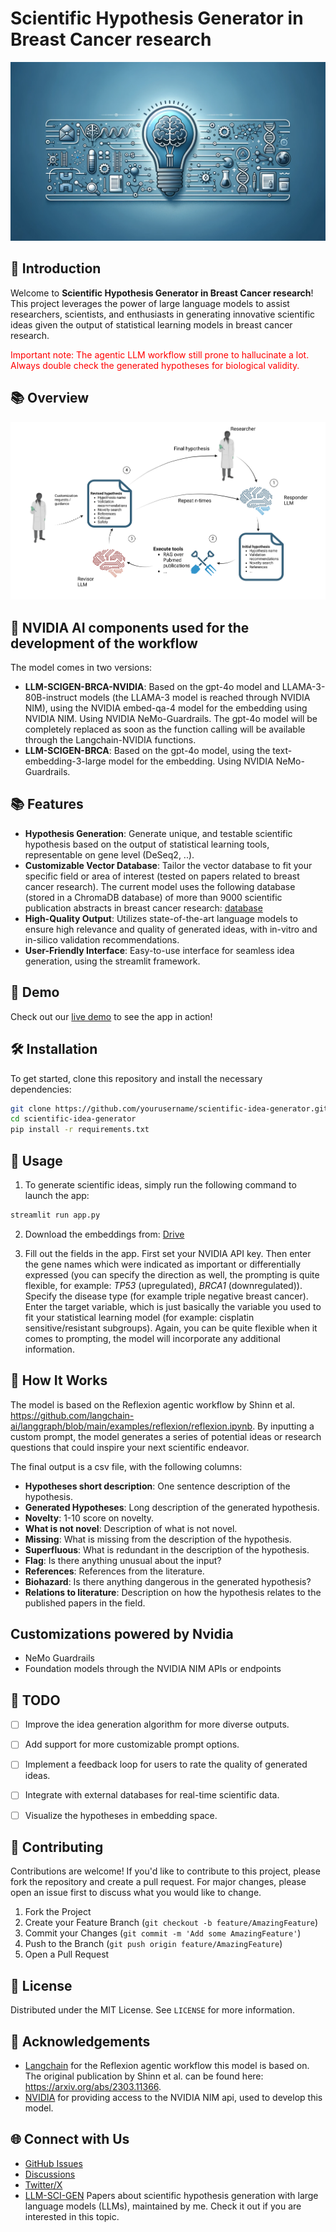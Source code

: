 # Scientific Hypothesis Generator in Breast Cancer research

![Project Banner](banner.png) 
## 🚀 Introduction

Welcome to **Scientific Hypothesis Generator in Breast Cancer research**! This project leverages the power of large language models to assist researchers, scientists, and enthusiasts in generating innovative scientific ideas given the output of statistical learning models in breast cancer research.

<p style="color:red;">Important note: The agentic LLM workflow still prone to hallucinate a lot. Always double check the generated hypotheses for biological validity. </p>

## 📚 Overview

![Project Banner](reflexion_v1_nvidia.png) 

## 🚀 NVIDIA AI components used for the development of the workflow

The model comes in two versions:

- **LLM-SCIGEN-BRCA-NVIDIA**: Based on the gpt-4o model and LLAMA-3-80B-instruct models (the LLAMA-3 model is reached through NVIDIA NIM), using the NVIDIA embed-qa-4 model for the embedding using NVIDIA NIM. Using NVIDIA NeMo-Guardrails. The gpt-4o model will be completely replaced as soon as the function calling will be available through the Langchain-NVIDIA functions.
- **LLM-SCIGEN-BRCA**: Based on the gpt-4o model, using the text-embedding-3-large model for the embedding. Using NVIDIA NeMo-Guardrails.


## 📚 Features

- **Hypothesis Generation**: Generate unique, and testable scientific hypothesis based on the output of statistical learning tools, representable on gene level (DeSeq2, ..).
- **Customizable Vector Database**: Tailor the vector database to fit your specific field or area of interest (tested on papers related to breast cancer research). The current model uses the following database (stored in a ChromaDB database) of more than 9000 scientific publication abstracts in breast cancer research:  [database](https://huggingface.co/datasets/Gaborandi/breast_cancer_pubmed_abstracts)
- **High-Quality Output**: Utilizes state-of-the-art language models to ensure high relevance and quality of generated ideas, with in-vitro and in-silico validation recommendations.
- **User-Friendly Interface**: Easy-to-use interface for seamless idea generation, using the streamlit framework.

## 🌟 Demo

Check out our [live demo](https://example.com/demo) to see the app in action!

## 🛠️ Installation

To get started, clone this repository and install the necessary dependencies:

```bash
git clone https://github.com/yourusername/scientific-idea-generator.git
cd scientific-idea-generator
pip install -r requirements.txt
```

## 🚀 Usage

1. To generate scientific ideas, simply run the following command to launch the app:

```bash
streamlit run app.py
```

2. Download the embeddings from: [Drive](https://drive.google.com/drive/folders/1aamlEnTeM-Q13dbk2TRUX8dX6UXfQ3Ra?usp=sharing)

3. Fill out the fields in the app. First set your NVIDIA API key. Then enter the gene names which were indicated as important or differentially expressed (you can specify the direction as well, the prompting is quite flexible, for example: *TP53* (upregulated), *BRCA1* (downregulated)). Specify the disease type (for example triple negative breast cancer). Enter the target variable, which is just basically the variable you used to fit your statistical learning model (for example: cisplatin sensitive/resistant subgroups). Again, you can be quite flexible when it comes to prompting, the model will incorporate any additional information.


## 🧩 How It Works

The model is based on the Reflexion agentic workflow by Shinn et al. https://github.com/langchain-ai/langgraph/blob/main/examples/reflexion/reflexion.ipynb. By inputting a custom prompt, the model generates a series of potential ideas or research questions that could inspire your next scientific endeavor.

The final output is a csv file, with the following columns:

- **Hypotheses short description**: One sentence description of the hypothesis.
- **Generated Hypotheses**: Long description of the generated hypothesis.
- **Novelty**: 1-10 score on novelty.
- **What is not novel**: Description of what is not novel.
- **Missing**: What is missing from the description of the hypothesis.
- **Superfluous**: What is redundant in the description of the hypothesis.
- **Flag**: Is there anything unusual about the input?
- **References**: References from the literature.
- **Biohazard**: Is there anything dangerous in the generated hypothesis?
- **Relations to literature**: Description on how the hypothesis relates to the published papers in the field.

## Customizations powered by Nvidia

- NeMo Guardrails
- Foundation models through the NVIDIA NIM APIs or endpoints


## 🔧 TODO

- [ ] Improve the idea generation algorithm for more diverse outputs.
- [ ] Add support for more customizable prompt options.
- [ ] Implement a feedback loop for users to rate the quality of generated ideas.
- [ ] Integrate with external databases for real-time scientific data.
- [ ] Visualize the hypotheses in embedding space.


## 🤝 Contributing

Contributions are welcome! If you'd like to contribute to this project, please fork the repository and create a pull request. For major changes, please open an issue first to discuss what you would like to change.

1. Fork the Project
2. Create your Feature Branch (`git checkout -b feature/AmazingFeature`)
3. Commit your Changes (`git commit -m 'Add some AmazingFeature'`)
4. Push to the Branch (`git push origin feature/AmazingFeature`)
5. Open a Pull Request

## 📜 License

Distributed under the MIT License. See `LICENSE` for more information.

## 🙌 Acknowledgements

- [Langchain](https://github.com/langchain-ai/langgraph/tree/main/examples/reflexion) for the Reflexion agentic workflow this model is based on. The original publication by Shinn et al. can be found here: https://arxiv.org/abs/2303.11366.
- [NVIDIA](https://build.nvidia.com/explore/discover) for providing access to the NVIDIA NIM api, used to develop this model.


## 🌐 Connect with Us

- [GitHub Issues](https://github.com/Paureel/scientific-idea-generator/issues)
- [Discussions](https://github.com/Paureel/scientific-idea-generator/discussions)
- [Twitter/X](https://x.com/aurel_pr)
- [LLM-SCI-GEN](https://github.com/Paureel/LLM-SCI-GEN) Papers about scientific hypothesis generation with large language models (LLMs), maintained by me. Check it out if you are interested in this topic.